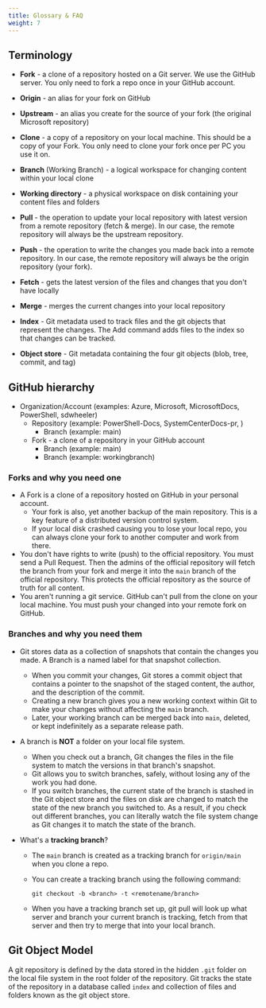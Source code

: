 ```yaml
---
title: Glossary & FAQ
weight: 7
---
```

<!-- markdownlint-disable MD041 -->
## Terminology

- **Fork** - a clone of a repository hosted on a Git server. We use the GitHub server. You only need to
  fork a repo once in your GitHub account.

- **Origin** - an alias for your fork on GitHub

- **Upstream** - an alias you create for the source of your fork (the original Microsoft repository)

- **Clone** - a copy of a repository on your local machine. This should be a copy of your Fork. You
  only need to clone your fork once per PC you use it on.

- **Branch** (Working Branch) - a logical workspace for changing content within your local clone

- **Working directory** - a physical workspace on disk containing your content files and folders

- **Pull** - the operation to update your local repository with latest version from a remote repository
  (fetch & merge). In our case, the remote repository will always be the upstream repository.

- **Push** - the operation to write the changes you made back into a remote repository. In our case,
  the remote repository will always be the origin repository (your fork).

- **Fetch** - gets the latest version of the files and changes that you don't have locally

- **Merge** - merges the current changes into your local repository

- **Index** - Git metadata used to track files and the git objects that represent the changes. The Add
  command adds files to the index so that changes can be tracked.

- **Object store** - Git metadata containing the four git objects (blob, tree, commit, and tag)

## GitHub hierarchy

- Organization/Account (examples: Azure, Microsoft, MicrosoftDocs, PowerShell, sdwheeler)
  - Repository (example: PowerShell-Docs, SystemCenterDocs-pr, )
    - Branch (example: main)
  - Fork - a clone of a repository in your GitHub account
    - Branch (example: main)
    - Branch (example: workingbranch)

### Forks and why you need one

- A Fork is a clone of a repository hosted on GitHub in your personal account.
  - Your fork is also, yet another backup of the main repository. This is a key feature of a
    distributed version control system.
  - If your local disk crashed causing you to lose your local repo, you can always clone your fork
    to another computer and work from there.
- You don't have rights to write (push) to the official repository. You must send a Pull Request.
  Then the admins of the official repository will fetch the branch from your fork and merge it into
  the `main` branch of the official repository. This protects the official repository as the source
  of truth for all content.
- You aren't running a git service. GitHub can't pull from the clone on your local machine. You
  must push your changed into your remote fork on GitHub.

### Branches and why you need them

- Git stores data as a collection of snapshots that contain the changes you made. A Branch is a
  named label for that snapshot collection.
  - When you commit your changes, Git stores a commit object that contains a pointer to the snapshot
    of the staged content, the author, and the description of the commit.
  - Creating a new branch gives you a new working context within Git to make your changes without
    affecting the `main` branch.
  - Later, your working branch can be merged back into `main`, deleted, or kept indefinitely as a
    separate release path.

- A branch is **NOT** a folder on your local file system.
  - When you check out a branch, Git changes the files in the file system to match the versions in
    that branch's snapshot.
  - Git allows you to switch branches, safely, without losing any of the work you had done.
  - If you switch branches, the current state of the branch is stashed in the Git object store and
    the files on disk are changed to match the state of the new branch you switched to. As a
    result, if you check out different branches, you can literally watch the file system change as
    Git changes it to match the state of the branch.

- What's a **tracking branch**?
  - The `main` branch is created as a tracking branch for `origin/main` when you clone a repo.
  - You can create a tracking branch using the following command:

    `git checkout -b <branch> -t <remotename/branch>`

  - When you have a tracking branch set up, git pull will look up what server and branch your
    current branch is tracking, fetch from that server and then try to merge that into your local
    branch.

## Git Object Model

A git repository is defined by the data stored in the hidden `.git` folder on the local file system
in the root folder of the repository. Git tracks the state of the repository in a database called
`index` and collection of files and folders known as the git object store.

